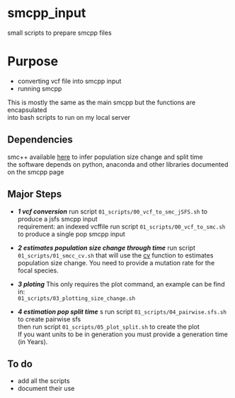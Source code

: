 # smcpp_input  
small scripts to prepare smcpp files  


# Purpose 

 * converting vcf file into smcpp input 
 * running smcpp

This is mostly the same as the main smcpp but the functions are encapsulated   
into bash scripts to run on my local server    

## Dependencies  

smc++ available [here](https://github.com/popgenmethods/smcpp) to infer population size change and split time  
the software depends on python, anaconda and other libraries documented on the smcpp page  

## Major Steps 

   * **_1 vcf conversion_**
		run script `01_scripts/00_vcf_to_smc_jSFS.sh` to produce a jsfs smcpp input  
		requirement: an indexed vcffile
		run script `01_scripts/00_vcf_to_smc.sh` to produce a single pop smcpp input
		
   * **_2 estimates population size change through time_**
		run script `01_scripts/01_smcc_cv.sh` that will use the [cv](https://github.com/popgenmethods/smcpp) function to estimates population size change.
		You need to provide a mutation rate for the focal species.
		
   * **_3 ploting_**
		This only requires the plot command, an example can be find in:  
		`01_scripts/03_plotting_size_change.sh`  
		
   * **_4 estimation pop split time_**  s
		run script `01_scripts/04_pairwise.sfs.sh` to create pairwise sfs  
		then run script `01_scripts/05_plot_split.sh` to create the plot  
		If you want units to be in generation you must provide a generation time (in Years).		
  

## To do 

* add all the scripts 
* document their use


